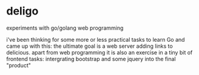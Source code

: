 # deligo
experiments with go/golang web programming

i've been thinking for some more or less practical tasks to learn Go and came up with this: the ultimate goal is a web server adding links to delicious. apart from web programming it is also an exercise in a tiny bit of frontend tasks: intergrating bootstrap and some jquery into the final "product"
